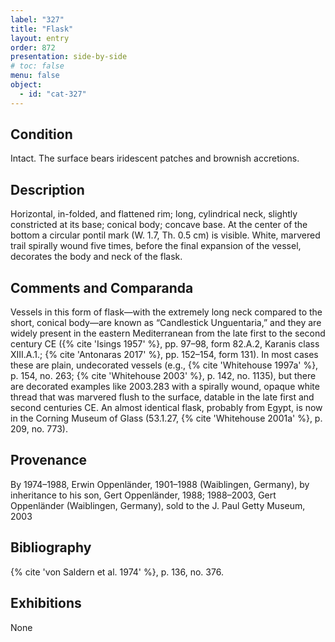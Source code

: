 ```yaml
---
label: "327"
title: "Flask"
layout: entry
order: 872
presentation: side-by-side
# toc: false
menu: false
object:
  - id: "cat-327"
---
```


## Condition

Intact. The surface bears iridescent patches and brownish accretions.

## Description

Horizontal, in-folded, and flattened rim; long, cylindrical neck, slightly constricted at its base; conical body; concave base. At the center of the bottom a circular pontil mark (W. 1.7, Th. 0.5 cm) is visible. White, marvered trail spirally wound five times, before the final expansion of the vessel, decorates the body and neck of the flask.

## Comments and Comparanda

Vessels in this form of flask—with the extremely long neck compared to the short, conical body—are known as “Candlestick Unguentaria,” and they are widely present in the eastern Mediterranean from the late first to the second century CE ({% cite 'Isings 1957' %}, pp. 97–98, form 82.A.2, Karanis class XIII.A.1.; {% cite 'Antonaras 2017' %}, pp. 152–154, form 131). In most cases these are plain, undecorated vessels (e.g., {% cite 'Whitehouse 1997a' %}, p. 154, no. 263; {% cite 'Whitehouse 2003' %}, p. 142, no. 1135), but there are decorated examples like 2003.283 with a spirally wound, opaque white thread that was marvered flush to the surface, datable in the late first and second centuries CE. An almost identical flask, probably from Egypt, is now in the Corning Museum of Glass (53.1.27, {% cite 'Whitehouse 2001a' %}, p. 209, no. 773).

## Provenance

By 1974–1988, Erwin Oppenländer, 1901–1988 (Waiblingen, Germany), by inheritance to his son, Gert Oppenländer, 1988; 1988–2003, Gert Oppenländer (Waiblingen, Germany), sold to the J. Paul Getty Museum, 2003

## Bibliography

{% cite 'von Saldern et al. 1974' %}, p. 136, no. 376.

## Exhibitions

None
